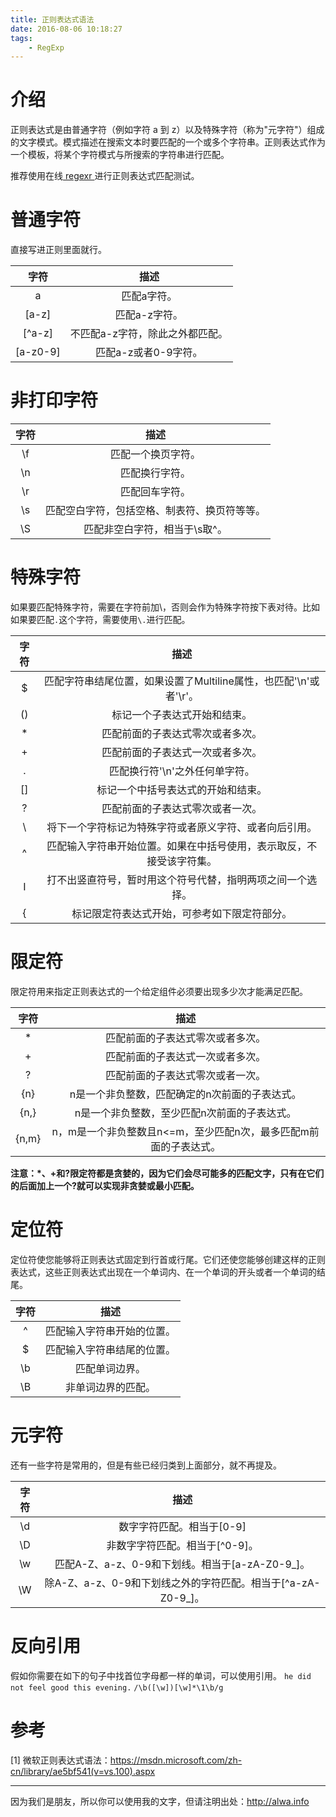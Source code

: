 ```yaml
---
title: 正则表达式语法
date: 2016-08-06 10:18:27
tags:
    - RegExp
---
```


# 介绍
正则表达式是由普通字符（例如字符 a 到 z）以及特殊字符（称为"元字符"）组成的文字模式。模式描述在搜索文本时要匹配的一个或多个字符串。正则表达式作为一个模板，将某个字符模式与所搜索的字符串进行匹配。

推荐使用在线[ regexr ](http://regexr.com/)进行正则表达式匹配测试。

<!--more-->

# 普通字符
直接写进正则里面就行。

| 字符        | 描述   | 
| :--------:   | :-----:  | 
| a     | 匹配a字符。 |   
| [a-z]     | 匹配a-z字符。 | 
| [^a-z]     | 不匹配a-z字符，除此之外都匹配。 | 
| [a-z0-9]     | 匹配a-z或者0-9字符。 | 


# 非打印字符

| 字符        | 描述   | 
| :--------:   | :-----:  | 
| \f     | 匹配一个换页字符。 |   
| \n     | 匹配换行字符。 | 
| \r     | 匹配回车字符。 | 
| \s     | 匹配空白字符，包括空格、制表符、换页符等等。 | 
| \S     | 匹配非空白字符，相当于\s取^。 |

# 特殊字符
如果要匹配特殊字符，需要在字符前加\，否则会作为特殊字符按下表对待。比如如果要匹配`.`这个字符，需要使用`\.`进行匹配。

| 字符        | 描述   | 
| :--------:   | :-----:  | 
| $     | 匹配字符串结尾位置，如果设置了Multiline属性，也匹配'\n'或者'\r'。 |   
| ()     | 标记一个子表达式开始和结束。 | 
| *     | 匹配前面的子表达式零次或者多次。 | 
| +     | 匹配前面的子表达式一次或者多次。 | 
| .     | 匹配换行符'\n'之外任何单字符。 |
| []     | 标记一个中括号表达式的开始和结束。 |
| ?     | 匹配前面的子表达式零次或者一次。 |
| \     | 将下一个字符标记为特殊字符或者原义字符、或者向后引用。 |
| ^     | 匹配输入字符串开始位置。如果在中括号使用，表示取反，不接受该字符集。 |
| Ⅰ   | 打不出竖直符号，暂时用这个符号代替，指明两项之间一个选择。 |
| {     | 标记限定符表达式开始，可参考如下限定符部分。 | 


# 限定符
限定符用来指定正则表达式的一个给定组件必须要出现多少次才能满足匹配。

| 字符        | 描述   | 
| :--------:   | :-----:  | 
| *     | 匹配前面的子表达式零次或者多次。 | 
| +     | 匹配前面的子表达式一次或者多次。 | 
| ?     | 匹配前面的子表达式零次或者一次。 |
| {n}     | n是一个非负整数，匹配确定的n次前面的子表达式。 |
| {n,}     | n是一个非负整数，至少匹配n次前面的子表达式。 |
| {n,m} | n，m是一个非负整数且n<=m，至少匹配n次，最多匹配m前面的子表达式。 |


**注意：*、+和?限定符都是贪婪的，因为它们会尽可能多的匹配文字，只有在它们的后面加上一个?就可以实现非贪婪或最小匹配。**

# 定位符
定位符使您能够将正则表达式固定到行首或行尾。它们还使您能够创建这样的正则表达式，这些正则表达式出现在一个单词内、在一个单词的开头或者一个单词的结尾。

| 字符        | 描述   | 
| :--------:   | :-----:  | 
| ^     | 匹配输入字符串开始的位置。 | 
| $     | 匹配输入字符串结尾的位置。 | 
| \b     | 匹配单词边界。 |
| \B     | 非单词边界的匹配。 |

# 元字符
还有一些字符是常用的，但是有些已经归类到上面部分，就不再提及。

| 字符        | 描述   | 
| :--------:   | :-----:  | 
| \d     | 数字字符匹配。相当于[0-9] | 
| \D     | 非数字字符匹配。相当于[^0-9]。 | 
| \w     | 匹配A-Z、a-z、0-9和下划线。相当于[a-zA-Z0-9_]。 |
| \W     | 除A-Z、a-z、0-9和下划线之外的字符匹配。相当于[^a-zA-Z0-9_]。|


# 反向引用
假如你需要在如下的句子中找首位字母都一样的单词，可以使用引用。
`he did not feel good this evening.`
`/\b([\w])[\w]*\1\b/g`


# 参考
[1] 微软正则表达式语法：https://msdn.microsoft.com/zh-cn/library/ae5bf541(v=vs.100).aspx


----

因为我们是朋友，所以你可以使用我的文字，但请注明出处：http://alwa.info